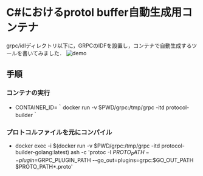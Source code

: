 # C#におけるprotol buffer自動生成用コンテナ
grpc/idlディレクトリ以下に，GRPCのIDFを設置し，コンテナで自動生成するツールを書いてみました．
![demo](https://github.com/tozastation/Protocol-Builder-Csharp/blob/master/demo/Protocol-Builder.gif)
## 手順
### コンテナの実行
- CONTAINER_ID=｀docker run -v $PWD/grpc:/tmp/grpc -itd protocol-builder｀
### プロトコルファイルを元にコンパイル
- docker exec -i $(docker run -v $PWD/grpc:/tmp/grpc -itd protocol-builder-golang:latest) ash -c 'protoc -I $PROTO_PATH --plugin=$GRPC_PLUGIN_PATH --go_out=plugins=grpc:$GO_OUT_PATH $PROTO_PATH*.proto'
